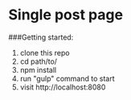 # Single post page

###Getting started:

1. clone this repo
2. cd path/to/
3. npm install
4. run "gulp" command to start
5. visit http://localhost:8080